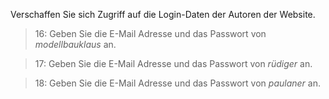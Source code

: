Verschaffen Sie sich Zugriff auf die Login-Daten der Autoren der Website.

>16: Geben Sie die E-Mail Adresse und das Passwort von _modellbauklaus_ an.

>17: Geben Sie die E-Mail Adresse und das Passwort von _rüdiger_ an.

>18: Geben Sie die E-Mail Adresse und das Passwort von _paulaner_ an.